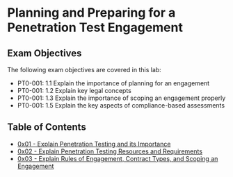 # Planning and Preparing for a Penetration Test Engagement

## Exam Objectives

The following exam objectives are covered in this lab:

* PT0-001: 1.1 Explain the importance of planning for an engagement
* PT0-001: 1.2 Explain key legal concepts
* PT0-001: 1.3 Explain the importance of scoping an engagement properly
* PT0-001: 1.5 Explain the key aspects of compliance-based assessments

## Table of Contents

* [0x01 - Explain Penetration Testing and its Importance]()
* [0x02 - Explain Penetration Testing Resources and Requirements]()
* [0x03 - Explain Rules of Engagement, Contract Types, and Scoping an Engagement]()
